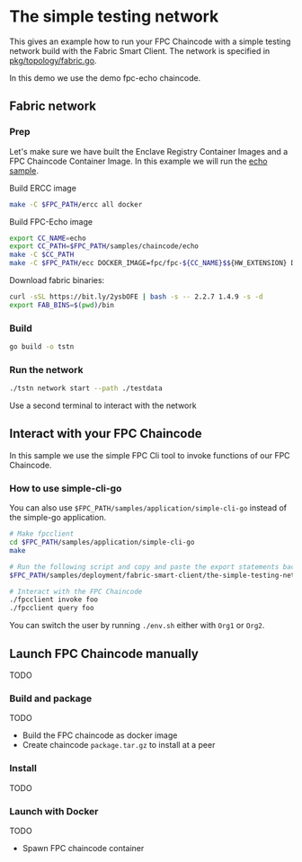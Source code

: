 # The simple testing network

This gives an example how to run your FPC Chaincode with a simple testing network build with the Fabric Smart Client.
The network is specified in [pkg/topology/fabric.go](pkg/topology/fabric.go).

In this demo we use the demo fpc-echo chaincode.

## Fabric network

### Prep

Let's make sure we have built the Enclave Registry Container Images and a FPC Chaincode Container Image.
In this example we will run the [echo sample](../../../chaincode/echo). 

Build ERCC image
```bash
make -C $FPC_PATH/ercc all docker
```

Build FPC-Echo image
```bash
export CC_NAME=echo
export CC_PATH=$FPC_PATH/samples/chaincode/echo
make -C $CC_PATH
make -C $FPC_PATH/ecc DOCKER_IMAGE=fpc/fpc-${CC_NAME}$${HW_EXTENSION} DOCKER_ENCLAVE_SO_PATH=$CC_PATH/_build/lib all docker
``` 

Download fabric binaries:

```bash
curl -sSL https://bit.ly/2ysbOFE | bash -s -- 2.2.7 1.4.9 -s -d
export FAB_BINS=$(pwd)/bin
```

### Build

```bash
go build -o tstn
```

### Run the network

```bash
./tstn network start --path ./testdata
```
Use a second terminal to interact with the network

## Interact with your FPC Chaincode

In this sample we use the simple FPC Cli tool to invoke functions of our FPC Chaincode.

### How to use simple-cli-go

You can also use `$FPC_PATH/samples/application/simple-cli-go` instead of the simple-go application.

```bash
# Make fpcclient
cd $FPC_PATH/samples/application/simple-cli-go
make

# Run the following script and copy and paste the export statements back into your terminal
$FPC_PATH/samples/deployment/fabric-smart-client/the-simple-testing-network/env.sh Org1

# Interact with the FPC Chaincode
./fpcclient invoke foo
./fpcclient query foo
```

You can switch the user by running `./env.sh` either with `Org1` or `Org2`.


## Launch FPC Chaincode manually
TODO

### Build and package

TODO
- Build the FPC chaincode as docker image
- Create chaincode `package.tar.gz` to install at a peer

### Install

TODO

### Launch with Docker

TODO
- Spawn FPC chaincode container 
